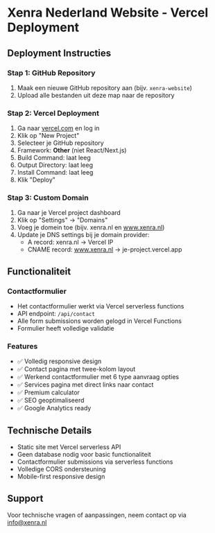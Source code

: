 # Xenra Nederland Website - Vercel Deployment

## Deployment Instructies

### Stap 1: GitHub Repository
1. Maak een nieuwe GitHub repository aan (bijv. `xenra-website`)
2. Upload alle bestanden uit deze map naar de repository

### Stap 2: Vercel Deployment
1. Ga naar [vercel.com](https://vercel.com) en log in
2. Klik op "New Project"
3. Selecteer je GitHub repository
4. Framework: **Other** (niet React/Next.js)
5. Build Command: laat leeg
6. Output Directory: laat leeg
7. Install Command: laat leeg
8. Klik "Deploy"

### Stap 3: Custom Domain
1. Ga naar je Vercel project dashboard
2. Klik op "Settings" → "Domains"
3. Voeg je domein toe (bijv. xenra.nl en www.xenra.nl)
4. Update je DNS settings bij je domain provider:
   - A record: xenra.nl → Vercel IP
   - CNAME record: www.xenra.nl → je-project.vercel.app

## Functionaliteit

### Contactformulier
- Het contactformulier werkt via Vercel serverless functions
- API endpoint: `/api/contact`
- Alle form submissions worden gelogd in Vercel Functions
- Formulier heeft volledige validatie

### Features
- ✅ Volledig responsive design
- ✅ Contact pagina met twee-kolom layout
- ✅ Werkend contactformulier met 6 type aanvraag opties
- ✅ Services pagina met direct links naar contact
- ✅ Premium calculator
- ✅ SEO geoptimaliseerd
- ✅ Google Analytics ready

## Technische Details
- Static site met Vercel serverless API
- Geen database nodig voor basic functionaliteit
- Contactformulier submissions via serverless functions
- Volledige CORS ondersteuning
- Mobile-first responsive design

## Support
Voor technische vragen of aanpassingen, neem contact op via info@xenra.nl